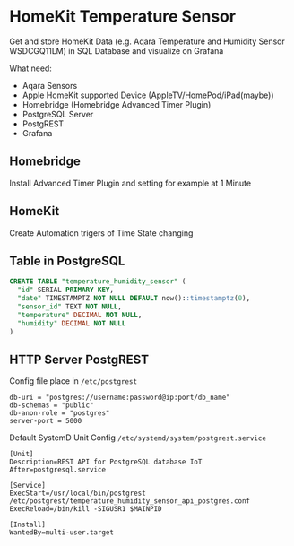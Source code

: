 # HomeKit Temperature Sensor
Get and store HomeKit Data (e.g. Aqara Temperature and Humidity Sensor WSDCGQ11LM) in SQL Database and visualize on Grafana

What need:
- Aqara Sensors
- Apple HomeKit supported Device (AppleTV/HomePod/iPad(maybe))
- Homebridge (Homebridge Advanced Timer Plugin)
- PostgreSQL Server
- PostgREST
- Grafana

## Homebridge
Install Advanced Timer Plugin and setting for example at 1 Minute 

## HomeKit
Create Automation trigers of Time State changing


## Table in PostgreSQL
```sql
CREATE TABLE "temperature_humidity_sensor" (
  "id" SERIAL PRIMARY KEY,
  "date" TIMESTAMPTZ NOT NULL DEFAULT now()::timestamptz(0),
  "sensor_id" TEXT NOT NULL,
  "temperature" DECIMAL NOT NULL,
  "humidity" DECIMAL NOT NULL
)
```

## HTTP Server PostgREST
Config file place in `/etc/postgrest`
```
db-uri = "postgres://username:password@ip:port/db_name"
db-schemas = "public"
db-anon-role = "postgres"
server-port = 5000
```

Default SystemD Unit Config `/etc/systemd/system/postgrest.service`
```
[Unit]
Description=REST API for PostgreSQL database IoT
After=postgresql.service

[Service]
ExecStart=/usr/local/bin/postgrest /etc/postgrest/temperature_humidity_sensor_api_postgres.conf
ExecReload=/bin/kill -SIGUSR1 $MAINPID

[Install]
WantedBy=multi-user.target
```
